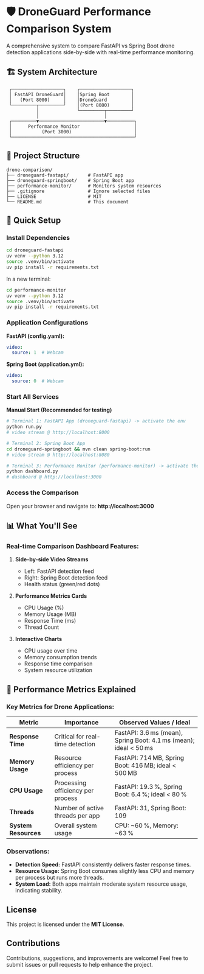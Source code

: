 # 🛡️ DroneGuard Performance Comparison System

A comprehensive system to compare FastAPI vs Spring Boot drone detection applications side-by-side with real-time performance monitoring.

## 🏗️ System Architecture

```
 ┌───────────────────┐    ┌───────────────────┐
 │ FastAPI DroneGuard│    │Spring Boot        │
 │   (Port 8000)     │    │DroneGuard         │
 └─────────┬─────────┘    │(Port 8080)        │
           │              └─────────┬─────────┘
           │                        │
 ┌─────────▼────────────────────────▼──────────┐
 │      Performance Monitor                    │
 │           (Port 3000)                       │
 └─────────────────────────────────────────────┘
```

## 📁 Project Structure

```
drone-comparison/
├── droneguard-fastapi/       # FastAPI app
├── droneguard-springboot/    # Spring Boot app
├── performance-monitor/      # Monitors system resources
├── .gitignore                # Ignore selected files
├── LICENSE                   # MIT
└── README.md                 # This document
```

## 🚀 Quick Setup

### Install Dependencies

```bash
cd droneguard-fastapi
uv venv --python 3.12
source .venv/bin/activate
uv pip install -r requirements.txt
```

In a new terminal:

```bash
cd performance-monitor
uv venv --python 3.12
source .venv/bin/activate
uv pip install -r requirements.txt
```

### Application Configurations

**FastAPI (config.yaml):**
```yaml
video:
  source: 1  # Webcam
```

**Spring Boot (application.yml):**
```yaml
video:
  source: 0  # Webcam
```

### Start All Services

**Manual Start (Recommended for testing)**

```bash
# Terminal 1: FastAPI App (droneguard-fastapi) -> activate the env
python run.py
# video stream @ http://localhost:8000

# Terminal 2: Spring Boot App 
cd droneguard-springboot && mvn clean spring-boot:run
# video stream @ http://localhost:8080

# Terminal 3: Performance Monitor (performance-monitor) -> activate the env
python dashboard.py
# dashboard @ http://localhost:3000

```


### Access the Comparison

Open your browser and navigate to: **http://localhost:3000**

## 📊 What You'll See

### Real-time Comparison Dashboard Features:

1. **Side-by-side Video Streams** 
   - Left: FastAPI detection feed
   - Right: Spring Boot detection feed
   - Health status (green/red dots)

2. **Performance Metrics Cards**
   - CPU Usage (%)
   - Memory Usage (MB)
   - Response Time (ms)
   - Thread Count

3. **Interactive Charts**
   - CPU usage over time
   - Memory consumption trends
   - Response time comparison
   - System resource utilization

## 🔧 Performance Metrics Explained

### Key Metrics for Drone Applications:

| Metric | Importance | Observed Values / Ideal |
|--------|------------|------------------------|
| **Response Time** | Critical for real-time detection | FastAPI: 3.6 ms (mean), Spring Boot: 4.1 ms (mean); ideal < 50 ms |
| **Memory Usage** | Resource efficiency per process | FastAPI: 714 MB, Spring Boot: 416 MB; ideal < 500 MB |
| **CPU Usage** | Processing efficiency per process | FastAPI: 19.3 %, Spring Boot: 6.4 %; ideal < 80 % |
| **Threads** | Number of active threads per app | FastAPI: 31, Spring Boot: 109 |
| **System Resources** | Overall system usage | CPU: ~60 %, Memory: ~63 % |

### Observations:

- **Detection Speed:** FastAPI consistently delivers faster response times.  
- **Resource Usage:** Spring Boot consumes slightly less CPU and memory per process but runs more threads.  
- **System Load:** Both apps maintain moderate system resource usage, indicating stability.  

## License

This project is licensed under the **MIT License**.  

## Contributions

Contributions, suggestions, and improvements are welcome! Feel free to submit issues or pull requests to help enhance the project.
